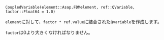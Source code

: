 ```
CoupledVariable(element::Asap.FDMelement, ref::QVariable, factor::Float64 = 1.0)
```

`element`に対して、`factor * ref.value`に結合された`Qvariable`を作成します。

`factor`は0より大きくなければなりません。
